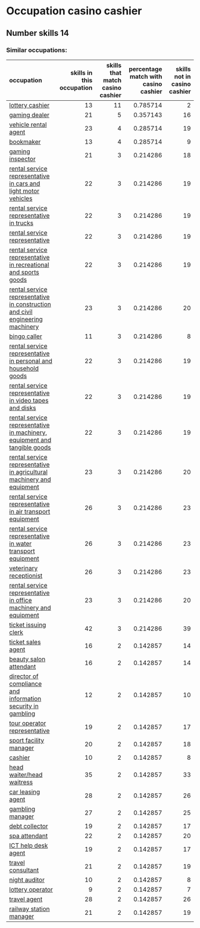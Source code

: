 # Occupation casino cashier
## Number skills 14
### Similar occupations:
| occupation                                                                                                                                                        |   skills in this occupation |   skills that match casino cashier |   percentage match with casino cashier |   skills not in casino cashier |
|:------------------------------------------------------------------------------------------------------------------------------------------------------------------|----------------------------:|-----------------------------------:|---------------------------------------:|-------------------------------:|
| [lottery cashier](lottery_cashier.md)                                                                                                                             |                          13 |                                 11 |                               0.785714 |                              2 |
| [gaming dealer](gaming_dealer.md)                                                                                                                                 |                          21 |                                  5 |                               0.357143 |                             16 |
| [vehicle rental agent](vehicle_rental_agent.md)                                                                                                                   |                          23 |                                  4 |                               0.285714 |                             19 |
| [bookmaker](bookmaker.md)                                                                                                                                         |                          13 |                                  4 |                               0.285714 |                              9 |
| [gaming inspector](gaming_inspector.md)                                                                                                                           |                          21 |                                  3 |                               0.214286 |                             18 |
| [rental service representative in cars and light motor vehicles](rental_service_representative_in_cars_and_light_motor_vehicles.md)                               |                          22 |                                  3 |                               0.214286 |                             19 |
| [rental service representative in trucks](rental_service_representative_in_trucks.md)                                                                             |                          22 |                                  3 |                               0.214286 |                             19 |
| [rental service representative](rental_service_representative.md)                                                                                                 |                          22 |                                  3 |                               0.214286 |                             19 |
| [rental service representative in recreational and sports goods](rental_service_representative_in_recreational_and_sports_goods.md)                               |                          22 |                                  3 |                               0.214286 |                             19 |
| [rental service representative in construction and civil engineering machinery](rental_service_representative_in_construction_and_civil_engineering_machinery.md) |                          23 |                                  3 |                               0.214286 |                             20 |
| [bingo caller](bingo_caller.md)                                                                                                                                   |                          11 |                                  3 |                               0.214286 |                              8 |
| [rental service representative in personal and household goods](rental_service_representative_in_personal_and_household_goods.md)                                 |                          22 |                                  3 |                               0.214286 |                             19 |
| [rental service representative in video tapes and disks](rental_service_representative_in_video_tapes_and_disks.md)                                               |                          22 |                                  3 |                               0.214286 |                             19 |
| [rental service representative in machinery, equipment and tangible goods](rental_service_representative_in_machinery,_equipment_and_tangible_goods.md)           |                          22 |                                  3 |                               0.214286 |                             19 |
| [rental service representative in agricultural machinery and equipment](rental_service_representative_in_agricultural_machinery_and_equipment.md)                 |                          23 |                                  3 |                               0.214286 |                             20 |
| [rental service representative in air transport equipment](rental_service_representative_in_air_transport_equipment.md)                                           |                          26 |                                  3 |                               0.214286 |                             23 |
| [rental service representative in water transport equipment](rental_service_representative_in_water_transport_equipment.md)                                       |                          26 |                                  3 |                               0.214286 |                             23 |
| [veterinary receptionist](veterinary_receptionist.md)                                                                                                             |                          26 |                                  3 |                               0.214286 |                             23 |
| [rental service representative in office machinery and equipment](rental_service_representative_in_office_machinery_and_equipment.md)                             |                          23 |                                  3 |                               0.214286 |                             20 |
| [ticket issuing clerk](ticket_issuing_clerk.md)                                                                                                                   |                          42 |                                  3 |                               0.214286 |                             39 |
| [ticket sales agent](ticket_sales_agent.md)                                                                                                                       |                          16 |                                  2 |                               0.142857 |                             14 |
| [beauty salon attendant](beauty_salon_attendant.md)                                                                                                               |                          16 |                                  2 |                               0.142857 |                             14 |
| [director of compliance and information security in gambling](director_of_compliance_and_information_security_in_gambling.md)                                     |                          12 |                                  2 |                               0.142857 |                             10 |
| [tour operator representative](tour_operator_representative.md)                                                                                                   |                          19 |                                  2 |                               0.142857 |                             17 |
| [sport facility manager](sport_facility_manager.md)                                                                                                               |                          20 |                                  2 |                               0.142857 |                             18 |
| [cashier](cashier.md)                                                                                                                                             |                          10 |                                  2 |                               0.142857 |                              8 |
| [head waiter/head waitress](head_waiter-head_waitress.md)                                                                                                         |                          35 |                                  2 |                               0.142857 |                             33 |
| [car leasing agent](car_leasing_agent.md)                                                                                                                         |                          28 |                                  2 |                               0.142857 |                             26 |
| [gambling manager](gambling_manager.md)                                                                                                                           |                          27 |                                  2 |                               0.142857 |                             25 |
| [debt collector](debt_collector.md)                                                                                                                               |                          19 |                                  2 |                               0.142857 |                             17 |
| [spa attendant](spa_attendant.md)                                                                                                                                 |                          22 |                                  2 |                               0.142857 |                             20 |
| [ICT help desk agent](ICT_help_desk_agent.md)                                                                                                                     |                          19 |                                  2 |                               0.142857 |                             17 |
| [travel consultant](travel_consultant.md)                                                                                                                         |                          21 |                                  2 |                               0.142857 |                             19 |
| [night auditor](night_auditor.md)                                                                                                                                 |                          10 |                                  2 |                               0.142857 |                              8 |
| [lottery operator](lottery_operator.md)                                                                                                                           |                           9 |                                  2 |                               0.142857 |                              7 |
| [travel agent](travel_agent.md)                                                                                                                                   |                          28 |                                  2 |                               0.142857 |                             26 |
| [railway station manager](railway_station_manager.md)                                                                                                             |                          21 |                                  2 |                               0.142857 |                             19 |
